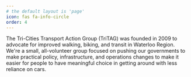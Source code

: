 ```yaml
---
# the default layout is 'page'
icon: fas fa-info-circle
order: 4
---
```


The Tri-Cities Transport Action Group (TriTAG) was founded in 2009 to advocate for improved walking, biking, and transit in Waterloo Region. We're a small, all-volunteer group focused on pushing our governments to make practical policy, infrastructure, and operations changes to make it easier for people to have meaningful choice in getting around with less reliance on cars.

